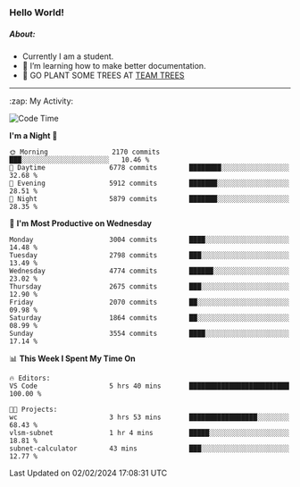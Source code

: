 ### Hello World!

##### About:
- Currently I am a student.
- 🌱 I’m learning how to make better documentation.
- 🌱 GO PLANT SOME TREES AT [TEAM TREES](https://teamtrees.org/)

---
  <summary>:zap: My Activity:</summary>
  
<!--START_SECTION:waka-->
![Code Time](http://img.shields.io/badge/Code%20Time-1%2C279%20hrs%2052%20mins-blue)

**I'm a Night 🦉** 

```text
🌞 Morning                2170 commits        ███░░░░░░░░░░░░░░░░░░░░░░   10.46 % 
🌆 Daytime                6778 commits        ████████░░░░░░░░░░░░░░░░░   32.68 % 
🌃 Evening                5912 commits        ███████░░░░░░░░░░░░░░░░░░   28.51 % 
🌙 Night                  5879 commits        ███████░░░░░░░░░░░░░░░░░░   28.35 % 
```
📅 **I'm Most Productive on Wednesday** 

```text
Monday                   3004 commits        ████░░░░░░░░░░░░░░░░░░░░░   14.48 % 
Tuesday                  2798 commits        ███░░░░░░░░░░░░░░░░░░░░░░   13.49 % 
Wednesday                4774 commits        ██████░░░░░░░░░░░░░░░░░░░   23.02 % 
Thursday                 2675 commits        ███░░░░░░░░░░░░░░░░░░░░░░   12.90 % 
Friday                   2070 commits        ██░░░░░░░░░░░░░░░░░░░░░░░   09.98 % 
Saturday                 1864 commits        ██░░░░░░░░░░░░░░░░░░░░░░░   08.99 % 
Sunday                   3554 commits        ████░░░░░░░░░░░░░░░░░░░░░   17.14 % 
```


📊 **This Week I Spent My Time On** 

```text
🔥 Editors: 
VS Code                  5 hrs 40 mins       █████████████████████████   100.00 % 

🐱‍💻 Projects: 
wc                       3 hrs 53 mins       █████████████████░░░░░░░░   68.43 % 
vlsm-subnet              1 hr 4 mins         █████░░░░░░░░░░░░░░░░░░░░   18.81 % 
subnet-calculator        43 mins             ███░░░░░░░░░░░░░░░░░░░░░░   12.77 % 
```


 Last Updated on 02/02/2024 17:08:31 UTC
<!--END_SECTION:waka-->
